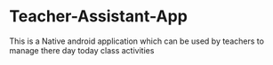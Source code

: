 # Teacher-Assistant-App


This is a Native android application which can be used by teachers to manage there day today class activities
